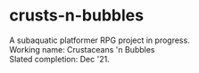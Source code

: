 # crusts-n-bubbles
A subaquatic platformer RPG project in progress. <br>
Working name: Crustaceans 'n Bubbles<br>
Slated completion: Dec '21.<br>
